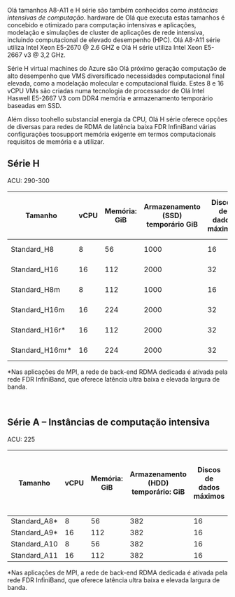 <!-- A-series - compute-intensive instances, H-series -->

Olá tamanhos A8-A11 e H série são também conhecidos como *instâncias intensivas de computação*. hardware de Olá que executa estas tamanhos é concebido e otimizado para computação intensivas e aplicações, modelação e simulações de cluster de aplicações de rede intensiva, incluindo computacional de elevado desempenho (HPC). Olá A8-A11 série utiliza Intel Xeon E5-2670 @ 2.6 GHZ e Olá H série utiliza Intel Xeon E5-2667 v3 @ 3,2 GHz. 

Série H virtual machines do Azure são Olá próximo geração computação de alto desempenho que VMS diversificado necessidades computacional final elevada, como a modelação molecular e computacional fluída. Estes 8 e 16 vCPU VMs são criadas numa tecnologia de processador de Olá Intel Haswell E5-2667 V3 com DDR4 memória e armazenamento temporário baseadas em SSD. 

Além disso toohello substancial energia da CPU, Olá H série oferece opções de diversas para redes de RDMA de latência baixa FDR InfiniBand várias configurações toosupport memória exigente em termos computacionais requisitos de memória e a utilizar.



## <a name="h-series"></a>Série H

ACU: 290-300

| Tamanho | vCPU | Memória: GiB | Armazenamento (SSD) temporário GiB | Discos de dados máximos | Débito máximo do disco: IOPS | NICs máximos |
| --- | --- | --- | --- | --- | --- | --- |
| Standard_H8 |8 |56 |1000 |16 |16 x 500 |2  |
| Standard_H16 |16 |112 |2000 |32 |32 x 500 |4 |
| Standard_H8m |8 |112 |1000 |16 |16 x 500 |2  |
| Standard_H16m |16 |224 |2000 |32 |32 x 500 |4  |
| Standard_H16r* |16 |112 |2000 |32 |32 x 500 |4  |
| Standard_H16mr* |16 |224 |2000 |32 |32 x 500 |4 |

*Nas aplicações de MPI, a rede de back-end RDMA dedicada é ativada pela rede FDR InfiniBand, que oferece latência ultra baixa e elevada largura de banda.

<br>



## <a name="a-series---compute-intensive-instances"></a>Série A – Instâncias de computação intensiva

ACU: 225

| Tamanho | vCPU | Memória: GiB | Armazenamento (HDD) temporário: GiB | Discos de dados máximos | Débito máximo do disco de dados: IOPS | NICs máximos|
| --- | --- | --- | --- | --- | --- | --- |
| Standard_A8* |8 |56 |382 |16 |16x500 |2 |
| Standard_A9* |16 |112 |382 |16 |16x500 |4 |
| Standard_A10 |8 |56 |382 |16 |16x500 |2  |
| Standard_A11 |16 |112 |382 |16 |16x500 |4 |

*Nas aplicações de MPI, a rede de back-end RDMA dedicada é ativada pela rede FDR InfiniBand, que oferece latência ultra baixa e elevada largura de banda.

<br>



